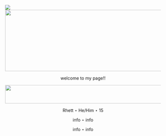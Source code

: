 ![](https://komarev.com/ghpvc/?username=k4tskullX&color=blue)
  <img width="850" height="200" src="https://i.pinimg.com/1200x/cd/ee/70/cdee70892531934ef31c164497a82c8c.jpg"> 
  
  <p align="center">
  welcome to my page!!
    
<p>
  
</p>
  <img width="750" height="60" src="https://64.media.tumblr.com/a43db1e911e8107f35119622df772e52/b15d23a765658ea4-3d/s1280x1920/3c7f3767d66cc0710d12a0e5609dcc25abad3103.pnj"> 

<p align="center">
Rhett ⋆ He/Him ⋆ 15
<p align="center">
info ⋆ info
<p align="center">
info ⋆ info
